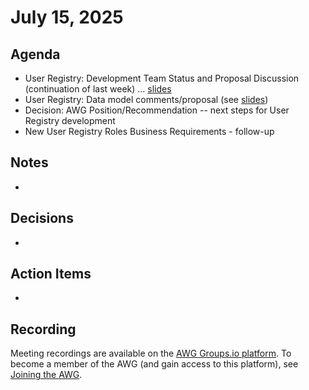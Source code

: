 # July 15, 2025

## Agenda

* User Registry: Development Team Status and Proposal Discussion (continuation of last week) ... [slides](https://view.officeapps.live.com/op/view.aspx?src=https%3A%2F%2Fraw.githubusercontent.com%2FCVEProject%2Fautomation-working-group%2Frefs%2Fheads%2Fmaster%2Fmeeting-notes%2Ffiles%2F20250708UR-MVP-Test-Updates.pptx&wdOrigin=BROWSELINK)
* User Registry: Data model comments/proposal (see [slides](https://docs.google.com/presentation/d/1QIXSKNX9CTXe4u0d-g5PIpq9jiIovS7uigWaSkTUIBQ/edit?slide=id.g36c41e0d51f_0_11#slide=id.g36c41e0d51f_0_11))
* Decision: AWG Position/Recommendation -- next steps for User Registry development
* New User Registry Roles Business Requirements - follow-up 

## Notes

*

## Decisions

*

## Action Items

*

## Recording

Meeting recordings are available on the [AWG Groups.io platform](https://cve-cwe-programs.groups.io/g/AWG/files/MeetingRecordings).
To become a member of the AWG (and gain access to this platform), see [Joining the AWG](https://github.com/CVEProject/automation-working-group?tab=readme-ov-file#joining-the-awg).
